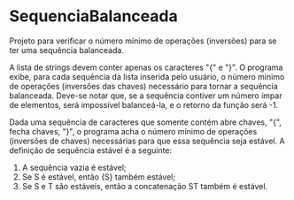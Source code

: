 # SequenciaBalanceada
Projeto para verificar o número mínimo de operações (inversões) para se ter uma sequência balanceada.

A lista de strings devem conter apenas os caracteres "{" e "}".
O programa exibe, para cada sequência da lista inserida pelo usuário, o número mínimo de operações (inversões das chaves) necessário
para tornar a sequência balanceada.
Deve-se notar que, se a sequência contiver um número ímpar de elementos, será impossível balanceá-la, e o retorno da função será -1. 

Dada uma sequência de caracteres que somente contém abre chaves, "{",
fecha chaves, "}", o programa acha o número mínimo de operações (inversões de chaves)
necessárias para que essa sequência seja estável. A definição de sequência estável é a seguinte:
 1. A sequência vazia é estável;
 2. Se S é estável, então {S} também estável;
 3. Se S e T são estáveis, então a concatenação ST também é estável.
